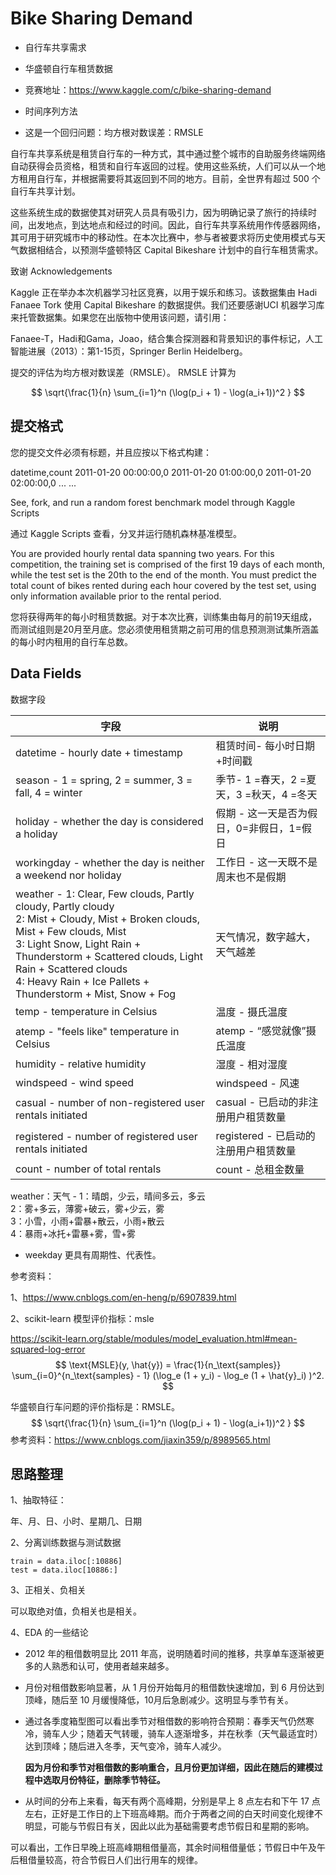 # Bike Sharing Demand

+ 自行车共享需求

+ 华盛顿自行车租赁数据

+ 竞赛地址：https://www.kaggle.com/c/bike-sharing-demand

+ 时间序列方法

+ 这是一个回归问题：均方根对数误差：RMSLE

  


自行车共享系统是租赁自行车的一种方式，其中通过整个城市的自助服务终端网络自动获得会员资格，租赁和自行车返回的过程。使用这些系统，人们可以从一个地方租用自行车，并根据需要将其返回到不同的地方。目前，全世界有超过 500 个自行车共享计划。

这些系统生成的数据使其对研究人员具有吸引力，因为明确记录了旅行的持续时间，出发地点，到达地点和经过的时间。因此，自行车共享系统用作传感器网络，其可用于研究城市中的移动性。在本次比赛中，参与者被要求将历史使用模式与天气数据相结合，以预测华盛顿特区 Capital Bikeshare 计划中的自行车租赁需求。

致谢 Acknowledgements


Kaggle 正在举办本次机器学习社区竞赛，以用于娱乐和练习。该数据集由 Hadi Fanaee Tork 使用 Capital Bikeshare 的数据提供。我们还要感谢UCI 机器学习库来托管数据集。如果您在出版物中使用该问题，请引用：

Fanaee-T，Hadi和Gama，Joao，结合集合探测器和背景知识的事件标记，人工智能进展（2013）：第1-15页，Springer Berlin Heidelberg。

提交的评估为均方根对数误差（RMSLE）。 RMSLE 计算为

$$
\sqrt{\frac{1}{n} \sum_{i=1}^n (\log(p_i + 1) - \log(a_i+1))^2 }
$$

## 提交格式

您的提交文件必须有标题，并且应按以下格式构建：

datetime,count
2011-01-20 00:00:00,0
2011-01-20 01:00:00,0
2011-01-20 02:00:00,0
...
...

See, fork, and run a random forest benchmark model through Kaggle Scripts

通过 Kaggle Scripts 查看，分叉并运行随机森林基准模型。

You are provided hourly rental data spanning two years. For this competition, the training set is comprised of the first 19 days of each month, while the test set is the 20th to the end of the month. You must predict the total count of bikes rented during each hour covered by the test set, using only information available prior to the rental period.

您将获得两年的每小时租赁数据。对于本次比赛，训练集由每月的前19天组成，而测试组则是20月至月底。您必须使用租赁期之前可用的信息预测测试集所涵盖的每小时内租用的自行车总数。

## Data Fields 

数据字段

| 字段                                                         | 说明                                      |
| ------------------------------------------------------------ | ----------------------------------------- |
| datetime - hourly date + timestamp                           | 租赁时间- 每小时日期+时间戳               |
| season -  1 = spring, 2 = summer, 3 = fall, 4 = winter       | 季节-  1 =春天，2 =夏天，3 =秋天，4 =冬天 |
| holiday - whether the day is considered a holiday            | 假期 - 这一天是否为假日，0=非假日，1=假日 |
| workingday - whether the day is neither a weekend nor holiday | 工作日 - 这一天既不是周末也不是假期       |
| weather - 1: Clear, Few clouds, Partly cloudy, Partly cloudy <br/>2: Mist + Cloudy, Mist + Broken clouds, Mist + Few clouds, Mist <br/>3: Light Snow, Light Rain + Thunderstorm + Scattered clouds, Light Rain + Scattered clouds <br/>4: Heavy Rain + Ice Pallets + Thunderstorm + Mist, Snow + Fog | 天气情况，数字越大，天气越差<br>          |
| temp - temperature in Celsius                                | 温度 - 摄氏温度                           |
| atemp - "feels like" temperature in Celsius                  | atemp  - “感觉就像”摄氏温度               |
| humidity - relative humidity                                 | 湿度 - 相对湿度                           |
| windspeed - wind speed                                       | windspeed  - 风速                         |
| casual - number of non-registered user rentals initiated     | casual  - 已启动的非注册用户租赁数量      |
| registered - number of registered user rentals initiated     | registered  - 已启动的注册用户租赁数量    |
| count - number of total rentals                              | count  - 总租金数量                       |

weather：天气 -  1：晴朗，少云，晴间多云，多云<br/>2：雾+多云，薄雾+破云，雾+少云，雾<br/>3：小雪，小雨+雷暴+散云，小雨+散云<br/>4：暴雨+冰托+雷暴+雾，雪+雾



+ weekday 更具有周期性、代表性。



参考资料：

1、https://www.cnblogs.com/en-heng/p/6907839.html

2、scikit-learn 模型评价指标：msle

https://scikit-learn.org/stable/modules/model_evaluation.html#mean-squared-log-error
$$
\text{MSLE}(y, \hat{y}) = \frac{1}{n_\text{samples}} \sum_{i=0}^{n_\text{samples} - 1} (\log_e (1 + y_i) - \log_e (1 + \hat{y}_i) )^2.
$$


华盛顿自行车问题的评价指标是：RMSLE。
$$
\sqrt{\frac{1}{n} \sum_{i=1}^n (\log(p_i + 1) - \log(a_i+1))^2 }
$$
参考资料：https://www.cnblogs.com/jiaxin359/p/8989565.html





## 思路整理

1、抽取特征：

年、月、日、小时、星期几、日期

2、分离训练数据与测试数据

```{.python .input}
train = data.iloc[:10886]
test = data.iloc[10886:]
```

3、正相关、负相关

可以取绝对值，负相关也是相关。

4、EDA 的一些结论

+ 2012 年的租借数明显比 2011 年高，说明随着时间的推移，共享单车逐渐被更多的人熟悉和认可，使用者越来越多。

+ 月份对租借数影响显著，从 1 月份开始每月的租借数快速增加，到 6 月份达到顶峰，随后至 10 月缓慢降低，10月后急剧减少。这明显与季节有关。

+ 通过各季度箱型图可以看出季节对租借数的影响符合预期：春季天气仍然寒冷，骑车人少；随着天气转暖，骑车人逐渐增多，并在秋季（天气最适宜时）达到顶峰；随后进入冬季，天气变冷，骑车人减少。

  **因为月份和季节对租借数的影响重合，且月份更加详细，因此在随后的建模过程中选取月份特征，删除季节特征。**

+ 从时间的分布上来看，每天有两个高峰期，分别是早上 8 点左右和下午 17 点左右，正好是工作日的上下班高峰期。而介于两者之间的白天时间变化规律不明显，可能与节假日有关，因此以此为基础需要考虑节假日和星期的影响。



可以看出，工作日早晚上班高峰期租借量高，其余时间租借量低；节假日中午及午后租借量较高，符合节假日人们出行用车的规律。
